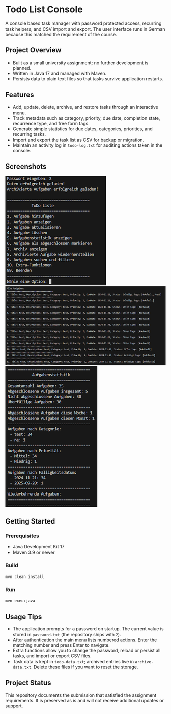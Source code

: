 # Todo List Console

A console based task manager with password protected access, recurring task helpers, and CSV import and export. The user interface runs in German because this matched the requirement of the course.

## Project Overview
- Built as a small university assignment; no further development is planned.
- Written in Java 17 and managed with Maven.
- Persists data to plain text files so that tasks survive application restarts.

## Features
- Add, update, delete, archive, and restore tasks through an interactive menu.
- Track metadata such as category, priority, due date, completion state, recurrence type, and free form tags.
- Generate simple statistics for due dates, categories, priorities, and recurring tasks.
- Import and export the task list as CSV for backup or migration.
- Maintain an activity log in `todo-log.txt` for auditing actions taken in the console.

## Screenshots
![Main menu](./1.png)
![Task details](./2.png)
![CSV import/export workflow](./3.png)

## Getting Started

### Prerequisites
- Java Development Kit 17
- Maven 3.9 or newer

### Build
```bash
mvn clean install
```

### Run
```bash
mvn exec:java
```

## Usage Tips
- The application prompts for a password on startup. The current value is stored in `password.txt` (the repository ships with `2`).
- After authentication the main menu lists numbered actions. Enter the matching number and press Enter to navigate.
- Extra functions allow you to change the password, reload or persist all tasks, and import or export CSV files.
- Task data is kept in `todo-data.txt`; archived entries live in `archive-data.txt`. Delete these files if you want to reset the storage.

## Project Status
This repository documents the submission that satisfied the assignment requirements. It is preserved as is and will not receive additional updates or support.
